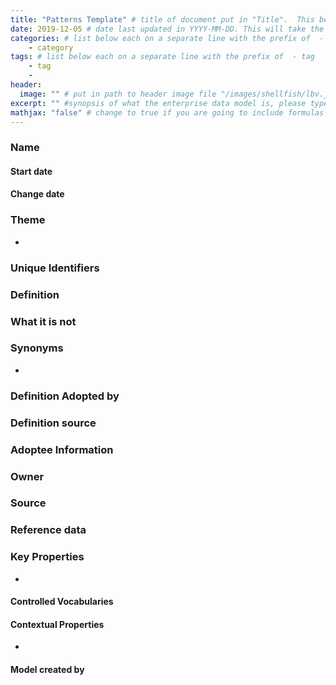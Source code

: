 ```yaml
---
title: "Patterns Template" # title of document put in "Title".  This becomes the "Name"
date: 2019-12-05 # date last updated in YYYY-MM-DD. This will take the place of the "date modified"
categories: # list below each on a separate line with the prefix of  - category
    - category
tags: # list below each on a separate line with the prefix of  - tag
    - tag
    -   
header:
  image: "" # put in path to header image file "/images/shellfish/lbv.jfif"
excerpt: "" #synopsis of what the enterprise data model is, please type within "".
mathjax: "false" # change to true if you are going to include formulas
---
```


### Name

#### Start date

#### Change date

### Theme
*
### Unique Identifiers

### Definition

### What it is not

### Synonyms
*
### Definition Adopted by

### Definition source

### Adoptee Information

### Owner

### Source

### Reference data

### Key Properties
*
#### Controlled Vocabularies

#### Contextual Properties
*
#### Model created by

